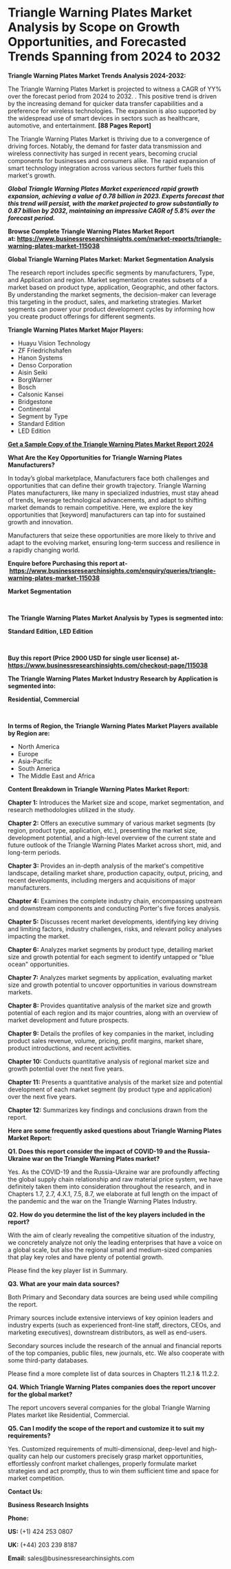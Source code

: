 <h1>Triangle Warning Plates Market Analysis by Scope on Growth Opportunities, and Forecasted Trends Spanning from 2024 to 2032</h1>  
<p><strong>Triangle Warning Plates Market Trends Analysis 2024-2032:</strong></p><p>The Triangle Warning Plates Market is projected to witness a CAGR of YY% over the forecast period from 2024 to 2032. . This positive trend is driven by the increasing demand for quicker data transfer capabilities and a preference for wireless technologies. The expansion is also supported by the widespread use of smart devices in sectors such as healthcare, automotive, and entertainment. <strong>[88 Pages Report]</strong></p><p>The Triangle Warning Plates Market is thriving due to a convergence of driving forces. Notably, the demand for faster data transmission and wireless connectivity has surged in recent years, becoming crucial components for businesses and consumers alike. The rapid expansion of smart technology integration across various sectors further fuels this market's growth.</p><p><strong><em>Global Triangle Warning Plates Market experienced rapid growth expansion, achieving a value of 0.78 billion in 2023. Experts forecast that this trend will persist, with the market projected to grow substantially to 0.87 billion by 2032, maintaining an impressive CAGR of 5.8% over the forecast period.</em></strong></p><p><strong>Browse Complete Triangle Warning Plates Market Report at:&nbsp;<a href="https://www.businessresearchinsights.com/market-reports/triangle-warning-plates-market-115038">https://www.businessresearchinsights.com/market-reports/triangle-warning-plates-market-115038</a></strong></p><p><strong>Global Triangle Warning Plates Market: Market Segmentation Analysis</strong></p><p>The research report includes specific segments by manufacturers, Type, and Application and region. Market segmentation creates subsets of a market based on product type, application, Geographic, and other factors. By understanding the market segments, the decision-maker can leverage this targeting in the product, sales, and marketing strategies. Market segments can power your product development cycles by informing how you create product offerings for different segments.</p><p><strong>Triangle Warning Plates Market Major Players: </strong></p><p><ul><li>Huayu Vision Technology<li>ZF Friedrichshafen<li>Hanon Systems<li>Denso Corporation<li>Aisin Seiki<li>BorgWarner<li>Bosch<li>Calsonic Kansei<li>Bridgestone<li>Continental<li>Segment by Type<li>Standard Edition<li>LED Edition</ul></p><p><strong><a href="https://www.businessresearchinsights.com/enquiry/request-sample-pdf/triangle-warning-plates-market-115038">Get a Sample Copy of the Triangle Warning Plates Market Report 2024</a></strong></p><p><strong>What Are the Key Opportunities for Triangle Warning Plates Manufacturers?</strong></p><p>In today&rsquo;s global marketplace, Manufacturers face both challenges and opportunities that can define their growth trajectory. Triangle Warning Plates manufacturers, like many in specialized industries, must stay ahead of trends, leverage technological advancements, and adapt to shifting market demands to remain competitive. Here, we explore the key opportunities that [keyword] manufacturers can tap into for sustained growth and innovation.</p><p>Manufacturers that seize these opportunities are more likely to thrive and adapt to the evolving market, ensuring long-term success and resilience in a rapidly changing world.</p><p><strong>Enquire before Purchasing this report at-&nbsp;<a href="https://www.businessresearchinsights.com/enquiry/queries/triangle-warning-plates-market-115038">https://www.businessresearchinsights.com/enquiry/queries/triangle-warning-plates-market-115038</a></strong></p><p><strong>Market Segmentation</strong></p><p>&nbsp;</p><p><strong>The Triangle Warning Plates Market Analysis by Types is segmented into:</strong></p><p><strong>Standard Edition, LED Edition</strong></p><p><strong>&nbsp;</strong></p><p><strong>Buy this report (Price 2900 USD for single user license) at- <a href="https://www.businessresearchinsights.com/checkout-page/115038">https://www.businessresearchinsights.com/checkout-page/115038</a> </strong></p><p><strong>The Triangle Warning Plates Market Industry Research by Application is segmented into:</strong></p><p><strong>Residential, Commercial</strong></p><p>&nbsp;</p><p><strong>In terms of Region, the Triangle Warning Plates Market Players available by Region are:</strong></p><ul><li>North America</li><li>Europe</li><li>Asia-Pacific</li><li>South America</li><li>The Middle East and Africa</li></ul><p><strong>Content Breakdown in Triangle Warning Plates Market Report:</strong></p><p><strong>Chapter 1:</strong>&nbsp;Introduces the Market size and scope, market segmentation, and research methodologies utilized in the study.</p><p><strong>Chapter 2:</strong>&nbsp;Offers an executive summary of various market segments (by region, product type, application, etc.), presenting the market size, development potential, and a high-level overview of the current state and future outlook of the Triangle Warning Plates Market across short, mid, and long-term periods.</p><p><strong>Chapter 3:</strong>&nbsp;Provides an in-depth analysis of the market's competitive landscape, detailing market share, production capacity, output, pricing, and recent developments, including mergers and acquisitions of major manufacturers.</p><p><strong>Chapter 4:</strong>&nbsp;Examines the complete industry chain, encompassing upstream and downstream components and conducting Porter's five forces analysis.</p><p><strong>Chapter 5:</strong>&nbsp;Discusses recent market developments, identifying key driving and limiting factors, industry challenges, risks, and relevant policy analyses impacting the market.</p><p><strong>Chapter 6:</strong>&nbsp;Analyzes market segments by product type, detailing market size and growth potential for each segment to identify untapped or "blue ocean" opportunities.</p><p><strong>Chapter 7:</strong>&nbsp;Analyzes market segments by application, evaluating market size and growth potential to uncover opportunities in various downstream markets.</p><p><strong>Chapter 8:</strong>&nbsp;Provides quantitative analysis of the market size and growth potential of each region and its major countries, along with an overview of market development and future prospects.</p><p><strong>Chapter 9:</strong>&nbsp;Details the profiles of key companies in the market, including product sales revenue, volume, pricing, profit margins, market share, product introductions, and recent activities.</p><p><strong>Chapter 10:</strong>&nbsp;Conducts quantitative analysis of regional market size and growth potential over the next five years.</p><p><strong>Chapter 11:</strong>&nbsp;Presents a quantitative analysis of the market size and potential development of each market segment (by product type and application) over the next five years.</p><p><strong>Chapter 12:</strong>&nbsp;Summarizes key findings and conclusions drawn from the report.</p><p><strong>Here are some frequently asked questions about Triangle Warning Plates Market Report:</strong></p><p><strong>Q1. Does this report consider the impact of COVID-19 and the Russia-Ukraine war on the Triangle Warning Plates market?</strong></p><p>Yes. As the COVID-19 and the Russia-Ukraine war are profoundly affecting the global supply chain relationship and raw material price system, we have definitely taken them into consideration throughout the research, and in Chapters 1.7, 2.7, 4.X.1, 7.5, 8.7, we elaborate at full length on the impact of the pandemic and the war on the Triangle Warning Plates Industry.</p><p><strong>Q2. How do you determine the list of the key players included in the report?</strong></p><p>With the aim of clearly revealing the competitive situation of the industry, we concretely analyze not only the leading enterprises that have a voice on a global scale, but also the regional small and medium-sized companies that play key roles and have plenty of potential growth.</p><p>Please find the key player list in Summary.</p><p><strong>Q3. What are your main data sources?</strong></p><p>Both Primary and Secondary data sources are being used while compiling the report.</p><p>Primary sources include extensive interviews of key opinion leaders and industry experts (such as experienced front-line staff, directors, CEOs, and marketing executives), downstream distributors, as well as end-users.</p><p>Secondary sources include the research of the annual and financial reports of the top companies, public files, new journals, etc. We also cooperate with some third-party databases.</p><p>Please find a more complete list of data sources in Chapters 11.2.1 &amp; 11.2.2.</p><p><strong>Q4. Which Triangle Warning Plates companies does the report uncover for the global market?</strong></p><p>The report uncovers several companies for the global Triangle Warning Plates market like Residential, Commercial.</p><p><strong>Q5. Can I modify the scope of the report and customize it to suit my requirements?</strong></p><p>Yes. Customized requirements of multi-dimensional, deep-level and high-quality can help our customers precisely grasp market opportunities, effortlessly confront market challenges, properly formulate market strategies and act promptly, thus to win them sufficient time and space for market competition.</p><p><strong>Contact Us:&nbsp;</strong></p><p><strong>Business Research Insights</strong></p><p><strong>Phone:</strong></p><p><strong>US:</strong>&nbsp;(+1) 424 253 0807</p><p><strong>UK:</strong>&nbsp;(+44) 203 239 8187</p><p><strong>Email:</strong>&nbsp;sales@businessresearchinsights.com</p>


